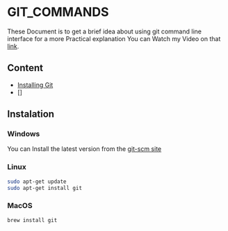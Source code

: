 #                               GIT_COMMANDS

These Document is to get a brief idea about using git command line interface
for  a more Practical explanation You can Watch my Video on that [link](https://youtube.com/).


## Content 

- [Installing Git](#instalation)
- []

## Instalation
###  Windows
You can Install the latest version from the [git-scm site](https://git-scm.com/download/win)
### Linux
```bash
sudo apt-get update
sudo apt-get install git
```
### MacOS
```bash
brew install git
```
